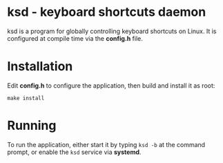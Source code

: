 # ksd - keyboard shortcuts daemon

ksd is a program for globally controlling keyboard shortcuts on Linux. It is
configured at compile time via the **config.h** file.

# Installation

Edit **config.h** to configure the application, then build and install it as
root:

    make install

# Running

To run the application, either start it by typing `ksd -b` at the command
prompt, or enable the `ksd` service via **systemd**.
